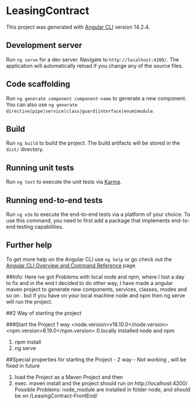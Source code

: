 # LeasingContract

This project was generated with [Angular CLI](https://github.com/angular/angular-cli) version 14.2.4.

## Development server

Run `ng serve` for a dev server. Navigate to `http://localhost:4200/`. The application will automatically reload if you change any of the source files.

## Code scaffolding

Run `ng generate component component-name` to generate a new component. You can also use `ng generate directive|pipe|service|class|guard|interface|enum|module`.

## Build

Run `ng build` to build the project. The build artifacts will be stored in the `dist/` directory.

## Running unit tests

Run `ng test` to execute the unit tests via [Karma](https://karma-runner.github.io).

## Running end-to-end tests

Run `ng e2e` to execute the end-to-end tests via a platform of your choice. To use this command, you need to first add a package that implements end-to-end testing capabilities.

## Further help

To get more help on the Angular CLI use `ng help` or go check out the [Angular CLI Overview and Command Reference](https://angular.io/cli) page.


##Info:
Here ive got Problems with local node and npm, where I lost a day to fix and in the end I decided to do other way,
 I have made a angular maven project to generate new components, services, classes, modes and so on .
  but if you have on your local machine node and npm then ng serve will run the project.


##2 Way of starting the project

###Start the Project 1 way
<node.version>v18.10.0</node.version>
<npm.version>8.19.0</npm.version>
0.locally installed node and npm
1. npm install
2. ng serve

##Special properties for starting the Project - 2 way - Not working , will be fixed in future
 1. load the Project as a Maven Project and then
 2. exec. maven install and the project should run on http://localhost:4200/
 Possible Problems: node_module are installed in folder node, and should be on /LeasingContract-FrontEnd/
